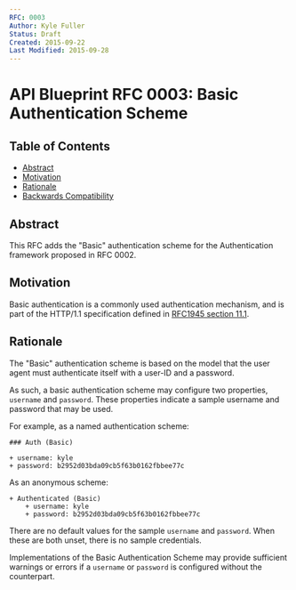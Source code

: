 ```yaml
---
RFC: 0003
Author: Kyle Fuller
Status: Draft
Created: 2015-09-22
Last Modified: 2015-09-28
---
```


# API Blueprint RFC 0003: Basic Authentication Scheme

## Table of Contents

- [Abstract](#abstract)
- [Motivation](#motivation)
- [Rationale](#rationale)
- [Backwards Compatibility](#backwards-compatibility)

## Abstract

This RFC adds the "Basic" authentication scheme for the Authentication
framework proposed in RFC 0002.

## Motivation

Basic authentication is a commonly used authentication mechanism, and is part
of the HTTP/1.1 specification defined in
[RFC1945 section 11.1](http://tools.ietf.org/html/rfc1945#section-11.1).

## Rationale

The "Basic" authentication scheme is based on the model that the user
agent must authenticate itself with a user-ID and a password.

As such, a basic authentication scheme may configure two properties,
`username` and `password`. These properties indicate a sample username and
password that may be used.

For example, as a named authentication scheme:

```apib
### Auth (Basic)

+ username: kyle
+ password: b2952d03bda09cb5f63b0162fbbee77c
```

As an anonymous scheme:

```apib
+ Authenticated (Basic)
    + username: kyle
    + password: b2952d03bda09cb5f63b0162fbbee77c
```

There are no default values for the sample `username` and `password`. When
these are both unset, there is no sample credentials.

Implementations of the Basic Authentication Scheme may provide sufficient
warnings or errors if a `username` or `password` is configured without
the counterpart.
